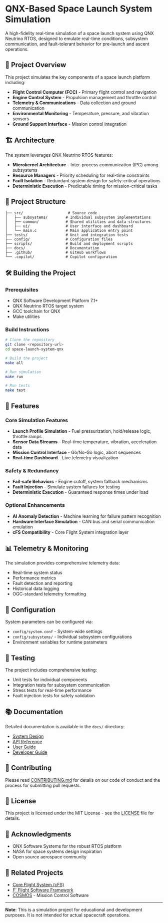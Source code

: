 # QNX-Based Space Launch System Simulation

A high-fidelity real-time simulation of a space launch system using QNX Neutrino RTOS, designed to emulate real-time conditions, subsystem communication, and fault-tolerant behavior for pre-launch and ascent operations.

## 🚀 Project Overview

This project simulates the key components of a space launch platform including:

- **Flight Control Computer (FCC)** - Primary flight control and navigation
- **Engine Control System** - Propulsion management and throttle control
- **Telemetry & Communications** - Data collection and ground communication
- **Environmental Monitoring** - Temperature, pressure, and vibration sensors
- **Ground Support Interface** - Mission control integration

## 🏗️ Architecture

The system leverages QNX Neutrino RTOS features:

- **Microkernel Architecture** - Inter-process communication (IPC) among subsystems
- **Resource Managers** - Priority scheduling for real-time constraints
- **Fault Isolation** - Redundant system design for safety-critical operations
- **Deterministic Execution** - Predictable timing for mission-critical tasks

## 📁 Project Structure

```
├── src/                    # Source code
│   ├── subsystems/        # Individual subsystem implementations
│   ├── common/            # Shared utilities and data structures
│   ├── ui/                # User interface and dashboard
│   └── main.c             # Main application entry point
├── tests/                 # Unit and integration tests
├── config/                # Configuration files
├── scripts/               # Build and deployment scripts
├── docs/                  # Documentation
├── .github/               # GitHub workflows
└── .copilot/              # Copilot configuration
```

## 🛠️ Building the Project

### Prerequisites

- QNX Software Development Platform 7.1+
- QNX Neutrino RTOS target system
- GCC toolchain for QNX
- Make utilities

### Build Instructions

```bash
# Clone the repository
git clone <repository-url>
cd space-launch-system-qnx

# Build the project
make all

# Run simulation
make run

# Run tests
make test
```

## 🎯 Features

### Core Simulation Features

- **Launch Profile Simulation** - Fuel pressurization, hold/release logic, throttle ramps
- **Sensor Data Streams** - Real-time temperature, vibration, acceleration data
- **Mission Control Interface** - Go/No-Go logic, abort sequences
- **Real-time Dashboard** - Live telemetry visualization

### Safety & Redundancy

- **Fail-safe Behaviors** - Engine cutoff, system fallback mechanisms
- **Fault Injection** - Simulate system failures for testing
- **Deterministic Execution** - Guaranteed response times under load

### Optional Enhancements

- **AI Anomaly Detection** - Machine learning for failure pattern recognition
- **Hardware Interface Simulation** - CAN bus and serial communication emulation
- **cFS Compatibility** - Core Flight System integration layer

## 📊 Telemetry & Monitoring

The simulation provides comprehensive telemetry data:

- Real-time system status
- Performance metrics
- Fault detection and reporting
- Historical data logging
- OGC-standard telemetry formatting

## 🔧 Configuration

System parameters can be configured via:

- `config/system.conf` - System-wide settings
- `config/subsystems/` - Individual subsystem configurations
- Environment variables for runtime parameters

## 🧪 Testing

The project includes comprehensive testing:

- Unit tests for individual components
- Integration tests for subsystem communication
- Stress tests for real-time performance
- Fault injection tests for safety validation

## 📚 Documentation

Detailed documentation is available in the `docs/` directory:

- [System Design](docs/system-design.md)
- [API Reference](docs/api-reference.md)
- [User Guide](docs/user-guide.md)
- [Developer Guide](docs/developer-guide.md)

## 🤝 Contributing

Please read [CONTRIBUTING.md](CONTRIBUTING.md) for details on our code of conduct and the process for submitting pull requests.

## 📄 License

This project is licensed under the MIT License - see the [LICENSE](LICENSE) file for details.

## 🙏 Acknowledgments

- QNX Software Systems for the robust RTOS platform
- NASA for space systems design inspiration
- Open source aerospace community

## 🔗 Related Projects

- [Core Flight System (cFS)](https://github.com/nasa/cFS)
- [F' Flight Software Framework](https://github.com/nasa/fprime)
- [COSMOS](https://cosmosrb.com/) - Mission Control Software

---

**Note**: This is a simulation project for educational and development purposes. It is not intended for actual spacecraft operations.
